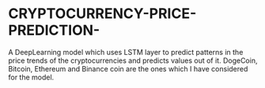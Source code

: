 # CRYPTOCURRENCY-PRICE-PREDICTION-
A DeepLearning model which uses LSTM layer to predict patterns in the price trends of the cryptocurrencies and predicts values out of it. DogeCoin, Bitcoin, Ethereum and Binance coin are the ones which I have considered for the model.
